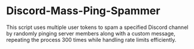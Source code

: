 # Discord-Mass-Ping-Spammer
This script uses multiple user tokens to spam a specified Discord channel by randomly pinging server members along with a custom message, repeating the process 300 times while handling rate limits efficiently.
